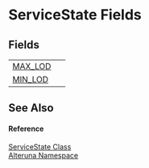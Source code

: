 # ServiceState Fields




## Fields
<table>
<tr>
<td><a href="F_Alteruna_ServiceState_MAX_LOD">MAX_LOD</a></td>
<td> </td></tr>
<tr>
<td><a href="F_Alteruna_ServiceState_MIN_LOD">MIN_LOD</a></td>
<td> </td></tr>
</table>

## See Also


#### Reference
<a href="T_Alteruna_ServiceState">ServiceState Class</a>  
<a href="N_Alteruna">Alteruna Namespace</a>  
